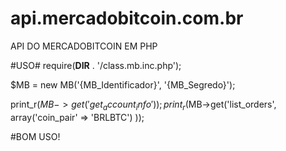# api.mercadobitcoin.com.br

API DO MERCADOBITCOIN EM PHP

#USO#
require(__DIR__ . '/class.mb.inc.php');

$MB = new MB('{MB_Identificador}', '{MB_Segredo}');

print_r($MB->get('get_account_info'));
print_r($MB->get('list_orders', array('coin_pair' => 'BRLBTC') ));

#BOM USO!
